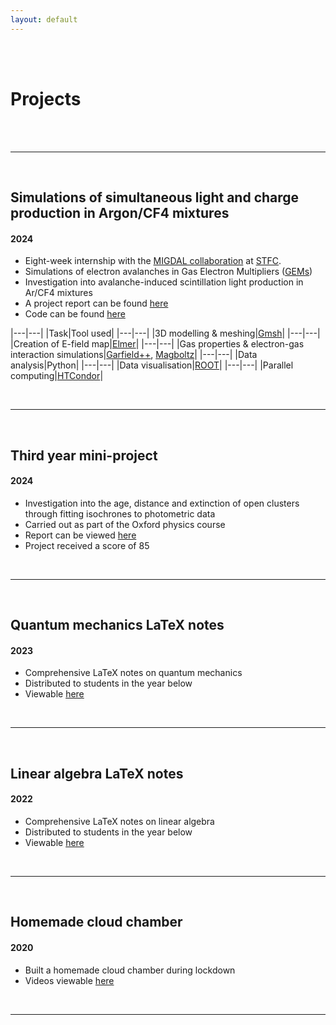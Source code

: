 ```yaml
---
layout: default
---
```

<br>
<br>

# Projects

<br>
<br>

---

<br>

## Simulations of simultaneous light and charge production in Argon/CF4 mixtures
#### 2024

- Eight-week internship with the [MIGDAL collaboration](https://migdal.pp.rl.ac.uk/) at [STFC](https://www.ukri.org/councils/stfc/).
- Simulations of electron avalanches in Gas Electron Multipliers ([GEMs](https://gdd.web.cern.ch/gem))
- Investigation into avalanche-induced scintillation light production in Ar/CF4 mixtures
- A project report can be found [here](/assets/MIGDAL_Report_final.pdf)
- Code can be found [here](https://github.com/tomszwarcer/gemsim)

|---|---|
|Task|Tool used|
|---|---|
|3D modelling & meshing|[Gmsh](https://gmsh.info/)|
|---|---|
|Creation of E-field map|[Elmer](https://www.elmerfem.org/)|
|---|---|
|Gas properties & electron-gas interaction simulations|[Garfield++](https://gitlab.cern.ch/garfield/garfieldpp), [Magboltz](https://magboltz.web.cern.ch/magboltz/)|
|---|---|
|Data analysis|Python|
|---|---|
|Data visualisation|[ROOT](https://root.cern.ch/)|
|---|---|
|Parallel computing|[HTCondor](https://htcondor.org/)|

<br>

---

<br>

## Third year mini-project
#### 2024

- Investigation into the age, distance and extinction of open clusters through fitting isochrones to photometric data
- Carried out as part of the Oxford physics course
- Report can be viewed [here](/assets/Mini_Project_Report_T_Szwarcer.pdf)
- Project received a score of 85

<br>

---

<br>

## Quantum mechanics LaTeX notes
#### 2023

- Comprehensive LaTeX notes on quantum mechanics
- Distributed to students in the year below
- Viewable [here](/assets/A3_ASAP_ver1.pdf)

<br>

---

<br>

## Linear algebra LaTeX notes
#### 2022

- Comprehensive LaTeX notes on linear algebra
- Distributed to students in the year below
- Viewable [here](/assets/Physics_First_Year_Linear_Algebra%20(1).pdf)

<br>

---

<br>

## Homemade cloud chamber
#### 2020

- Built a homemade cloud chamber during lockdown
- Videos viewable [here](https://www.bit.ly/cloudchambervideos)

<br>

---


